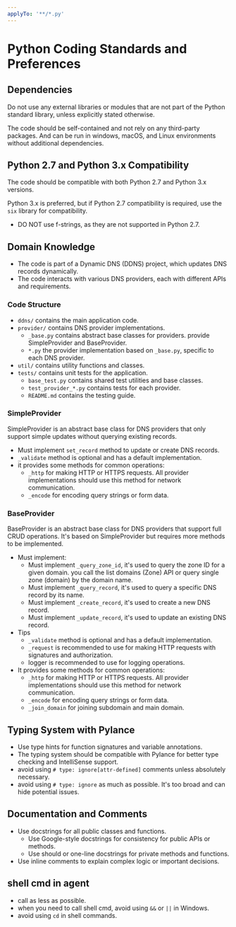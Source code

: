 ```yaml
---
applyTo: '**/*.py'
---
```


# Python Coding Standards and Preferences

## Dependencies

Do not use any external libraries or modules that are not part of the Python standard library, unless explicitly stated otherwise.

The code should be self-contained and not rely on any third-party packages.  And can be run in windows, macOS, and Linux environments without additional dependencies.

## Python 2.7 and Python 3.x Compatibility

The code should be compatible with both Python 2.7 and Python 3.x versions.

Python 3.x is preferred, but if Python 2.7 compatibility is required, use the `six` library for compatibility.

- DO NOT use f-strings, as they are not supported in Python 2.7.

## Domain Knowledge

- The code is part of a Dynamic DNS (DDNS) project, which updates DNS records dynamically.
- The code interacts with various DNS providers, each with different APIs and requirements.

### Code Structure

- `ddns/` contains the main application code.
- `provider/` contains DNS provider implementations.
  - `_base.py` contains abstract base classes for providers. provide SimpleProvider and BaseProvider.
  - `*.py` the provider implementation based on `_base.py`, specific to each DNS provider.
- `util/` contains utility functions and classes.
- `tests/` contains unit tests for the application.
  - `base_test.py` contains shared test utilities and base classes.
  - `test_provider_*.py` contains tests for each provider.
  - `README.md` contains the testing guide.

### SimpleProvider

SimpleProvider is an abstract base class for DNS providers that only support simple updates without querying existing records.

- Must implement `set_record` method to update or create DNS records.
- `_validate` method is optional and has a default implementation.
- it provides some methods for common operations:
  - `_http` for making HTTP or HTTPS requests. All provider implementations should use this method for network communication.
  - `_encode` for encoding query strings  or form data.

### BaseProvider

BaseProvider is an abstract base class for DNS providers that support full CRUD operations.
It's based on SimpleProvider but requires more methods to be implemented.

- Must implement:
  - Must implement `_query_zone_id`, it's used to query the zone ID for a given domain. you call the list domains (Zone) API or query single zone (domain) by the domain name.
  - Must implement `_query_record`, it's used to query a specific DNS record by its name.
  - Must implement `_create_record`, it's used to create a new DNS record.
  - Must implement `_update_record`, it's used to update an existing DNS record.
- Tips
  - `_validate` method is optional and has a default implementation.
  - `_request` is recommended to use for making HTTP requests with signatures and authorization.
  - logger is recommended to use for logging operations.
- It provides some methods for common operations:
  - `_http` for making HTTP or HTTPS requests. All provider implementations should use this method for network communication.
  - `_encode` for encoding query strings or form data.
  - `_join_domain` for joining subdomain and main domain.

## Typing System with Pylance

- Use type hints for function signatures and variable annotations.
- The typing system should be compatible with Pylance for better type checking and IntelliSense support.
- avoid using `# type: ignore[attr-defined]` comments unless absolutely necessary.
- avoid using `# type: ignore` as much as possible. It's too broad and can hide potential issues.

## Documentation and Comments
- Use docstrings for all public classes and functions.
  - Use Google-style docstrings for consistency for public APIs or methods.
  - Use should or one-line docstrings for private methods and functions.
- Use inline comments to explain complex logic or important decisions.

## shell cmd in agent

- call as less as possible.
- when you need to call shell cmd, avoid using `&&` or `||` in Windows.
- avoid using `cd` in shell commands.